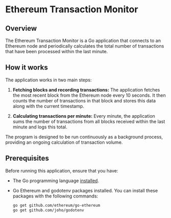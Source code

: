 # Ethereum Transaction Monitor

## Overview

The Ethereum Transaction Monitor is a Go application that connects to an Ethereum node and periodically calculates the total number of transactions that have been processed within the last minute. 

## How it works

The application works in two main steps:

1. **Fetching blocks and recording transactions:** The application fetches the most recent block from the Ethereum node every 10 seconds. It then counts the number of transactions in that block and stores this data along with the current timestamp.

2. **Calculating transactions per minute:** Every minute, the application sums the number of transactions from all blocks received within the last minute and logs this total.

The program is designed to be run continuously as a background process, providing an ongoing calculation of transaction volume.

## Prerequisites

Before running this application, ensure that you have:

- The Go programming language [installed](https://golang.org/dl/).
- Go Ethereum and godotenv packages installed. You can install these packages with the following commands:

  ```bash
  go get github.com/ethereum/go-ethereum
  go get github.com/joho/godotenv
